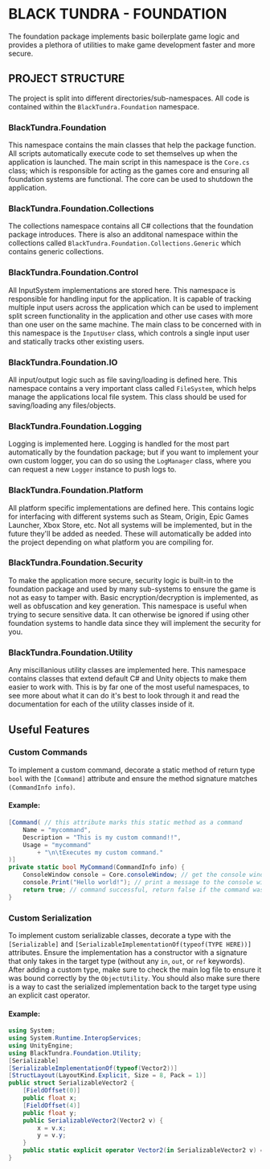 # BLACK TUNDRA - FOUNDATION
The foundation package implements basic boilerplate game logic and provides a plethora of utilities to make game development faster and more secure.
## PROJECT STRUCTURE
The project is split into different directories/sub-namespaces. All code is contained within the `BlackTundra.Foundation` namespace.
### BlackTundra.Foundation
This namespace contains the main classes that help the package function. All scripts automatically execute code to set themselves up when the application is launched. The main script in this namespace is the `Core.cs` class; which is responsible for acting as the games core and ensuring all foundation systems are functional. The core can be used to shutdown the application.

### BlackTundra.Foundation.Collections
The collections namespace contains all C# collections that the foundation package introduces. There is also an additonal namespace within the collections called `BlackTundra.Foundation.Collections.Generic` which contains generic collections.

### BlackTundra.Foundation.Control
All InputSystem implementations are stored here. This namespace is responsible for handling input for the application. It is capable of tracking multiple input users across the application which can be used to implement split screen functionality in the application and other use cases with more than one user on the same machine. The main class to be concerned with in this namespace is the `InputUser` class, which controls a single input user and statically tracks other existing users.

### BlackTundra.Foundation.IO
All input/output logic such as file saving/loading is defined here. This namespace contains a very important class called `FileSystem`, which helps manage the applications local file system. This class should be used for saving/loading any files/objects.

### BlackTundra.Foundation.Logging
Logging is implemented here. Logging is handled for the most part automatically by the foundation package; but if you want to implement your own custom logger, you can do so using the `LogManager` class, where you can request a new `Logger` instance to push logs to.

### BlackTundra.Foundation.Platform
All platform specific implementations are defined here. This contains logic for interfacing with different systems such as Steam, Origin, Epic Games Launcher, Xbox Store, etc. Not all systems will be implemented, but in the future they'll be added as needed. These will automatically be added into the project depending on what platform you are compiling for.

### BlackTundra.Foundation.Security
To make the application more secure, security logic is built-in to the foundation package and used by many sub-systems to ensure the game is not as easy to tamper with. Basic encryption/decryption is implemented, as well as obfuscation and key generation. This namespace is useful when trying to secure sensitive data. It can otherwise be ignored if using other foundation systems to handle data since they will implement the security for you.

### BlackTundra.Foundation.Utility
Any miscillanious utility classes are implemented here. This namespace contains classes that extend default C# and Unity objects to make them easier to work with. This is by far one of the most useful namespaces, to see more about what it can do it's best to look through it and read the documentation for each of the utility classes inside of it.

## Useful Features

### Custom Commands
To implement a custom command, decorate a static method of return type `bool` with the `[Command]` attribute and ensure the method signature matches `(CommandInfo info)`.
#### Example:
```csharp
[Command( // this attribute marks this static method as a command
    Name = "mycommand",
    Description = "This is my custom command!!",
    Usage = "mycommand"
        + "\n\tExecutes my custom command."
)]
private static bool MyCommand(CommandInfo info) {
    ConsoleWindow console = Core.consoleWindow; // get the console window
    console.Print("Hello world!"); // print a message to the console window
    return true; // command successful, return false if the command was not successful
}
```

### Custom Serialization
To implement custom serializable classes, decorate a type with the `[Serializable]` and `[SerializableImplementationOf(typeof(TYPE HERE))]` attributes. Ensure the implementation has a constructor with a signature that only takes in the target type (without any `in`, `out`, or `ref` keywords). After adding a custom type, make sure to check the main log file to ensure it was bound correctly by the `ObjectUtility`. You should also make sure there is a way to cast the serialized implementation back to the target type using an explicit cast operator.
#### Example:
```csharp
using System;
using System.Runtime.InteropServices;
using UnityEngine;
using BlackTundra.Foundation.Utility;
[Serializable]
[SerializableImplementationOf(typeof(Vector2))]
[StructLayout(LayoutKind.Explicit, Size = 8, Pack = 1)]
public struct SerializableVector2 {
    [FieldOffset(0)]
    public float x;
    [FieldOffset(4)]
    public float y;
    public SerializableVector2(Vector2 v) {
        x = v.x;
        y = v.y;
    }
    public static explicit operator Vector2(in SerializableVector2 v) => new Vector2(v.x, v.y);
}
```